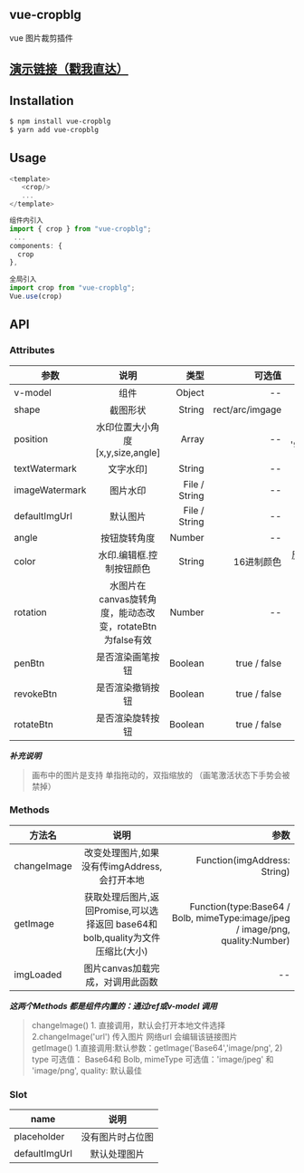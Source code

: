 
## vue-cropblg
vue 图片裁剪插件  
## [演示链接（戳我直达）](http://www.wwwwxy.top/html/blg/)

## Installation

```bash
$ npm install vue-cropblg
$ yarn add vue-cropblg
```
## Usage


```js
<template>
   <crop/>
   ...
</template>

组件内引入
import { crop } from "vue-cropblg";
 ...
components: {
  crop
},
 
全局引入
import crop from "vue-cropblg";
Vue.use(crop)
```

## API

### Attributes
| 参数   |  说明  |  类型 |   可选值 |默认值 |
|--------|:-------:|------:|------:|------:|
| v-model |  组件 | Object|-- | --|
|shape |  截图形状 |  String  |rect/arc/imgage | rect|
| position | 水印位置大小角度[x,y,size,angle]  | Array|--| ['90%', '90%',1,0]|
| textWatermark | 文字水印]  | String|--| --|
| imageWatermark | 图片水印  | File / String|--| --|
| defaultImgUrl | 默认图片  | File / String|--|--|
| angle | 按钮旋转角度  | Number|--| 0|
| color | 水印.编辑框.控制按钮颜色  | String|16进制颜色| 反差最大颜色|
| rotation | 水图片在canvas旋转角度，能动态改变，rotateBtn为false有效  | Number | -- | --|
| penBtn | 是否渲染画笔按钮  | Boolean | true / false  | true|
| revokeBtn | 是否渲染撤销按钮  | Boolean | true / false |  true|
| rotateBtn | 是否渲染旋转按钮  | Boolean | true / false |  true|



***补充说明***
 >画布中的图片是支持 单指拖动的，双指缩放的   （画笔激活状态下手势会被禁掉）
### Methods
| 方法名   |  说明  | 参数 |
|--------|:-------:|------:|
|changeImage |  改变处理图片,如果没有传imgAddress,会打开本地 | Function(imgAddress: String)|
| getImage | 获取处理后图片,返回Promise,可以选择返回 base64和bolb,quality为文件压缩比(大小) | Function(type:Base64 / Bolb, mimeType:image/jpeg  /  image/png, quality:Number)|
| imgLoaded | 图片canvas加载完成，对调用此函数 | --|

***这两个Methods 都是组件内置的：通过ref或v-model 调用***
>changeImage() 1. 直接调用，默认会打开本地文件选择  2.changeImage('url') 传入图片 网络url 会编辑该链接图片  
getImage() 1.直接调用:默认参数：getImage('Base64','image/png', 2)    
type 可选值： Base64和 Bolb, mimeType 可选值：'image/jpeg' 和  'image/png', quality: 默认最佳

### Slot
| name   |  说明  | 
|--------|:-------:|
| placeholder | 没有图片时占位图 | 
| defaultImgUrl |  默认处理图片 |





